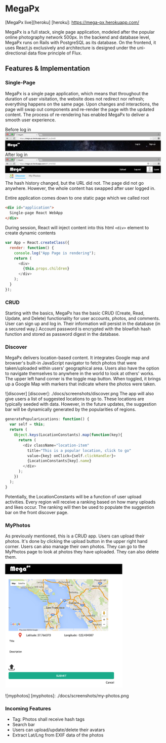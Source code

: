 # MegaPx
[MegaPx live][heroku]
[heroku]: https://mega-px.herokuapp.com/

MegaPx is a full stack, single page application, modeled after the popular online photography network 500px. In the backend and database level, MegaPx runs on Rails with PostgreSQL as its database. On the frontend, it uses React.js exclusively and architecture is designed under the uni-directional data flow principle of Flux.

## Features & Implementation

### Single-Page
MegaPx is a single page application, which means that throughout the duration of user visitation, the website does not redirect nor refresh; everything happens on the same page. Upon changes and interactions, the page will swap out components and re-render the page with the updated content. The process of re-rendering has enabled MegaPx to deliver a smooth user experience.

Before log in
![hash_history]
After log in
![hash_history_after]
The hash history changed, but the URL did not. The page did not go anywhere. However, the whole content has swapped after user logged in.

[hash_history]: ./docs/screenshots/before-log-in.png
[hash_history_after]: ./docs/screenshots/after-log-in.png

Entire application comes down to one static page which we called root
``` html
<div id="application">
  Single-page React WebApp
</div>
```
During session, React will inject content into this html `<div>` element to create dynamic contents

``` javascript
var App = React.createClass({
  render: function() {
    console.log("App Page is rendering");
    return (
      <div>
        {this.props.children}
      </div>
    );
  }
});
```

### CRUD
Starting with the basics, MegaPx has the basic CRUD (Create, Read, Update, and Delete) functionality for user accounts, photos, and comments. User can sign up and log in. Their information will persist in the database (in a secured way.) Account password is encrypted with the blowfish hash function and stored as password digest in the database.

### Discover
MegaPx delivers location-based content. It integrates Google map and browser's built-in JavaScript navigator to fetch photos that were taken/uploaded within users' geographical area. Users also have
the option to navigate themselves to anywhere in the world to look at others' works.
The upper left hand corner is the toggle map button. When toggled, it brings up a Google Map with markers that indicate where the photos were taken.

![discover]
[discover]: ./docs/screenshots/discover.png
The app will also give users a list of suggested locations to go to. These locations are typically seeded with data. However, in the future updates, the suggestion bar will be dynamically generated by the popularities of regions.

``` javascript
generatePopularLocations: function() {
  var self = this;
  return (
    Object.keys(LocationConstants).map(function(key){
      return (
        <div className="location-item"
          title="This is a popular location, click to go"
          value={key} onClick={self.clickHandler}>
          {LocationConstants[key].name}
        </div>
      );
    })
  );
}
```
Potentially, the LocationConstants will be a function of user upload activities. Every region will receive a ranking based on how many uploads and likes occur. The ranking will then be used to populate the suggestion bar on the front discover page.

### MyPhotos
As previously mentioned, this is a CRUD app. Users can upload their photos. It's done by clicking the upload button in the upper right hand corner. Users can also manage their own photos. They can go to the MyPhotos page to look at photos they have uploaded. They can also delete them.

<img height=400 src="./docs/screenshots/upload.png"></img>

![myphotos]
[myphotos]: ./docs/screenshots/my-photos.png

### Incoming Features
* Tag: Photos shall receive hash tags
* Search bar
* Users can upload/update/delete their avatars
* Extract Lat/Lng from EXIF data of the photos
